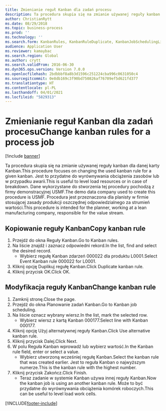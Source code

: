 ```yaml
---
title: Zmienianie reguł Kanban dla zadań procesu
description: Ta procedura skupia się na zmianie używanej reguły kanban dla danej karty Kanban.
author: ChristianRytt
ms.date: 08/29/2018
ms.topic: business-process
ms.prod: ''
ms.technology: ''
ms.search.form: KanbanRules, KanbanRuleDuplicate, KanbanJobSchedulingListPage, LeanRuleReassignmentWizard, KanbanReassignRuleLookup
audience: Application User
ms.reviewer: kamaybac
ms.search.region: Global
ms.author: crytt
ms.search.validFrom: 2016-06-30
ms.dyn365.ops.version: Version 7.0.0
ms.openlocfilehash: 2bdbbbf8a8b3d1596c251224cba996c0631050c4
ms.sourcegitcommit: 0e8db169c3f90bd750826af76709ef5d621fd377
ms.translationtype: HT
ms.contentlocale: pl-PL
ms.lasthandoff: 04/01/2021
ms.locfileid: "5829313"
---
```

# <a name="change-kanban-rules-for-a-process-job"></a><span data-ttu-id="b9161-103">Zmienianie reguł Kanban dla zadań procesu</span><span class="sxs-lookup"><span data-stu-id="b9161-103">Change kanban rules for a process job</span></span>

[!include [banner](../../includes/banner.md)]

<span data-ttu-id="b9161-104">Ta procedura skupia się na zmianie używanej reguły kanban dla danej karty Kanban.</span><span class="sxs-lookup"><span data-stu-id="b9161-104">This procedure focuses on changing the used kanban rule for a given kanban.</span></span> <span data-ttu-id="b9161-105">Jest to przydatne do wyrównywania obciążenia zasobów lub w przypadku awarii.</span><span class="sxs-lookup"><span data-stu-id="b9161-105">This is useful to level load resources or in case of breakdown.</span></span> <span data-ttu-id="b9161-106">Dane wykorzystane do stworzenia tej procedury pochodzą z firmy demonstracyjnej USMF.</span><span class="sxs-lookup"><span data-stu-id="b9161-106">The demo data company used to create this procedure is USMF.</span></span> <span data-ttu-id="b9161-107">Procedura jest przeznaczona dla planisty w firmie stosującej zasady produkcji oszczędnej odpowiedzialnego za strumień wartości.</span><span class="sxs-lookup"><span data-stu-id="b9161-107">This procedure is intended for the planner, working at a lean manufacturing company, responsible for the value stream.</span></span>


## <a name="copy-kanban-rule"></a><span data-ttu-id="b9161-108">Kopiowanie reguły Kanban</span><span class="sxs-lookup"><span data-stu-id="b9161-108">Copy kanban rule</span></span>
1. <span data-ttu-id="b9161-109">Przejdź do okna Reguły Kanban.</span><span class="sxs-lookup"><span data-stu-id="b9161-109">Go to Kanban rules.</span></span>
2. <span data-ttu-id="b9161-110">Na liście znajdź i zaznacz odpowiedni rekord.</span><span class="sxs-lookup"><span data-stu-id="b9161-110">In the list, find and select the desired record.</span></span>
    * <span data-ttu-id="b9161-111">Wybierz regułę Kanban zdarzeń 000022 dla produktu L0001.</span><span class="sxs-lookup"><span data-stu-id="b9161-111">Select Event Kanban rule 000022 for L0001.</span></span>  
3. <span data-ttu-id="b9161-112">Kliknij opcję Duplikuj regułę Kanban.</span><span class="sxs-lookup"><span data-stu-id="b9161-112">Click Duplicate kanban rule.</span></span>
4. <span data-ttu-id="b9161-113">Kliknij przycisk OK.</span><span class="sxs-lookup"><span data-stu-id="b9161-113">Click OK.</span></span>

## <a name="change-kanban-rule"></a><span data-ttu-id="b9161-114">Modyfikacja reguły Kanban</span><span class="sxs-lookup"><span data-stu-id="b9161-114">Change kanban rule</span></span>
1. <span data-ttu-id="b9161-115">Zamknij stronę.</span><span class="sxs-lookup"><span data-stu-id="b9161-115">Close the page.</span></span>
2. <span data-ttu-id="b9161-116">Przejdź do okna Planowanie zadań Kanban.</span><span class="sxs-lookup"><span data-stu-id="b9161-116">Go to Kanban job scheduling.</span></span>
3. <span data-ttu-id="b9161-117">Na liście oznacz wybrany wiersz.</span><span class="sxs-lookup"><span data-stu-id="b9161-117">In the list, mark the selected row.</span></span>
    * <span data-ttu-id="b9161-118">Wybierz wiersz z kartą Kanban 000177.</span><span class="sxs-lookup"><span data-stu-id="b9161-118">Select line with Kanban 000177.</span></span>  
4. <span data-ttu-id="b9161-119">Kliknij opcję Użyj alternatywnej reguły Kanban.</span><span class="sxs-lookup"><span data-stu-id="b9161-119">Click Use alternative kanban rule.</span></span>
5. <span data-ttu-id="b9161-120">Kliknij przycisk Dalej.</span><span class="sxs-lookup"><span data-stu-id="b9161-120">Click Next.</span></span>
6. <span data-ttu-id="b9161-121">W polu Reguła Kanban wprowadź lub wybierz wartość.</span><span class="sxs-lookup"><span data-stu-id="b9161-121">In the Kanban rule field, enter or select a value.</span></span>
    * <span data-ttu-id="b9161-122">Wybierz utworzoną wcześniej regułę Kanban.</span><span class="sxs-lookup"><span data-stu-id="b9161-122">Select the kanban rule that was created earlier.</span></span> <span data-ttu-id="b9161-123">Jest to reguła Kanban o najwyższym numerze.</span><span class="sxs-lookup"><span data-stu-id="b9161-123">This is the kanban rule with the highest number.</span></span>  
7. <span data-ttu-id="b9161-124">Kliknij przycisk Zakończ.</span><span class="sxs-lookup"><span data-stu-id="b9161-124">Click Finish.</span></span>
    * <span data-ttu-id="b9161-125">Teraz zadanie w systemie Kanban używa innej reguły Kanban.</span><span class="sxs-lookup"><span data-stu-id="b9161-125">Now the kanban job is using an another kanban rule.</span></span> <span data-ttu-id="b9161-126">Może to być przydatne do wyrównywania obciążenia komórek roboczych.</span><span class="sxs-lookup"><span data-stu-id="b9161-126">This can be useful to level load work cells.</span></span>  



[!INCLUDE[footer-include](../../../includes/footer-banner.md)]
